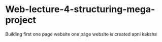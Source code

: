 # Web-lecture-4-structuring-mega-project
Building first one page website 
one page website is created apni kaksha
